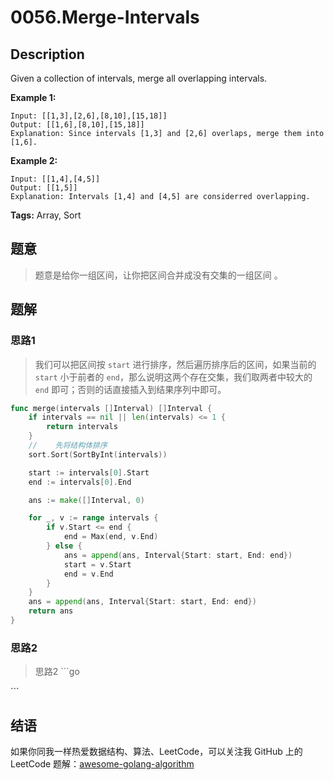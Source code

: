 # 0056.Merge-Intervals

## Description

Given a collection of intervals, merge all overlapping intervals.

**Example 1:**

```text
Input: [[1,3],[2,6],[8,10],[15,18]]
Output: [[1,6],[8,10],[15,18]]
Explanation: Since intervals [1,3] and [2,6] overlaps, merge them into [1,6].
```

**Example 2:**

```text
Input: [[1,4],[4,5]]
Output: [[1,5]]
Explanation: Intervals [1,4] and [4,5] are considerred overlapping.
```

**Tags:** Array, Sort

## 题意

> 题意是给你一组区间，让你把区间合并成没有交集的一组区间 。

## 题解

### 思路1

> 我们可以把区间按 `start` 进行排序，然后遍历排序后的区间，如果当前的 `start` 小于前者的 `end`，那么说明这两个存在交集，我们取两者中较大的 `end` 即可；否则的话直接插入到结果序列中即可。

```go
func merge(intervals []Interval) []Interval {
    if intervals == nil || len(intervals) <= 1 {
        return intervals
    }
    //    先将结构体排序
    sort.Sort(SortByInt(intervals))

    start := intervals[0].Start
    end := intervals[0].End

    ans := make([]Interval, 0)

    for _, v := range intervals {
        if v.Start <= end {
            end = Max(end, v.End)
        } else {
            ans = append(ans, Interval{Start: start, End: end})
            start = v.Start
            end = v.End
        }
    }
    ans = append(ans, Interval{Start: start, End: end})
    return ans
}
```

### 思路2

> 思路2 \`\`\`go

\`\`\`

## 结语

如果你同我一样热爱数据结构、算法、LeetCode，可以关注我 GitHub 上的 LeetCode 题解：[awesome-golang-algorithm](https://github.com/Golang-Solutions/awesome-golang-algorithm)

